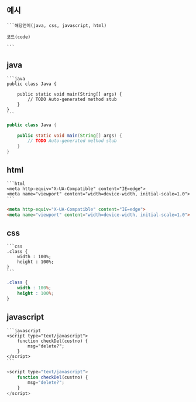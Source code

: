 ## 예시

    ```해당언어(java, css, javascript, html)
    
    코드(code)
    
    ```

## java

    ```java
    public class Java {

        public static void main(String[] args) {
            // TODO Auto-generated method stub
        }
    }
    ```
    
```java
public class Java {

    public static void main(String[] args) {
        // TODO Auto-generated method stub
    }
}
```

## html

    ```html
    <meta http-equiv="X-UA-Compatible" content="IE=edge">
    <meta name="viewport" content="width=device-width, initial-scale=1.0">
    ```
    
```html
<meta http-equiv="X-UA-Compatible" content="IE=edge">
<meta name="viewport" content="width=device-width, initial-scale=1.0">
```

## css
    ```css
    .class {
        width : 100%;
        height : 100%;
    }
    ```
    
```css
.class {
    width : 100%;
    height : 100%;
}
```

## javascript

    ```javascript
    <script type="text/javascript">
        function checkDel(custno) {
            msg="delete?";
        }
    </script>
    ```
    
```javascript
<script type="text/javascript">
    function checkDel(custno) {
        msg="delete?";
    }
</script>
```
